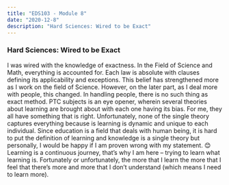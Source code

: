 ```yaml
---
title: "EDS103 - Module 8"
date: "2020-12-8"
description: "Hard Sciences: Wired to be Exact"
---
```


### Hard Sciences: Wired to be Exact

I was wired with the knowledge of exactness. In the Field of Science and Math, everything is accounted for. Each law is absolute with clauses defining its applicability and exceptions. This belief has strengthened more as I work on the field of Science. However, on the later part, as I deal more with people, this changed. In handling people, there is no such thing as exact method.
PTC subjects is an eye opener, wherein several theories about learning are brought about with each one having its bias. For me, they all have something that is right. Unfortunately, none of the single theory captures everything because is learning is dynamic and unique to each individual. Since education is a field that deals with human being, it is hard to put the definition of learning and knowledge is a single theory but personally, I would be happy if I am proven wrong with my statement.  😊
Learning is a continuous journey, that’s why I am here – trying to learn what learning is. Fortunately or unfortunately, the more that I learn the more that I feel that there’s more and more that I don’t understand (which means I need to learn more).
